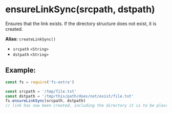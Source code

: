 # ensureLinkSync(srcpath, dstpath)

Ensures that the link exists. If the directory structure does not exist, it is created.

**Alias:** `createLinkSync()`

- `srcpath` `<String>`
- `dstpath` `<String>`

## Example:

```js
const fs = require('fs-extra')

const srcpath = '/tmp/file.txt'
const dstpath = '/tmp/this/path/does/not/exist/file.txt'
fs.ensureLinkSync(srcpath, dstpath)
// link has now been created, including the directory it is to be placed in
```
